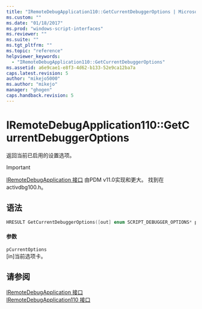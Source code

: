 ```yaml
---
title: "IRemoteDebugApplication110::GetCurrentDebuggerOptions | Microsoft Docs"
ms.custom: ""
ms.date: "01/18/2017"
ms.prod: "windows-script-interfaces"
ms.reviewer: ""
ms.suite: ""
ms.tgt_pltfrm: ""
ms.topic: "reference"
helpviewer_keywords: 
  - "IRemoteDebugApplication110::GetCurrentDebuggerOptions"
ms.assetid: a6e9cae1-e8f3-4d62-b133-52e9ca12ba7a
caps.latest.revision: 5
author: "mikejo5000"
ms.author: "mikejo"
manager: "ghogen"
caps.handback.revision: 5
---
```

# IRemoteDebugApplication110::GetCurrentDebuggerOptions
返回当前已启用的设置选项。  
  
> [!IMPORTANT]
>  [IRemoteDebugApplication 接口](../../winscript/reference/iremotedebugapplication-interface.md) 由PDM v11.0实现和更大。  找到在activdbg100.h。  
  
## 语法  
  
```cpp  
HRESULT GetCurrentDebuggerOptions([out] enum SCRIPT_DEBUGGER_OPTIONS* pCurrentOptions);  
```  
  
#### 参数  
 `pCurrentOptions`  
 \[in\]当前选项卡。  
  
## 请参阅  
 [IRemoteDebugApplication 接口](../../winscript/reference/iremotedebugapplication-interface.md)   
 [IRemoteDebugApplication110 接口](../../winscript/reference/iremotedebugapplication110-interface.md)